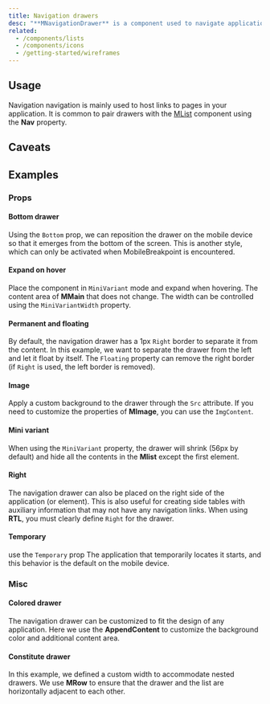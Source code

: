 ```yaml
---
title: Navigation drawers
desc: "**MNavigationDrawer** is a component used to navigate applications. It is usually wrapped and used in the **MCard** element."
related:
  - /components/lists
  - /components/icons
  - /getting-started/wireframes
---
```


## Usage

Navigation navigation is mainly used to host links to pages in your application. It is common to pair drawers with
the [MList](/blazor/components/lists) component using the **Nav** property.

<navigation-drawers-usage></navigation-drawers-usage>

## Caveats

<app-alert type="error" content="If you are using **MNavigationDrawer** with **App** property enabled, you don't need to use `Absolute` prop as in examples."></app-alert>

<app-alert type="info" content="The `ExpandOnHover` prop does not alter the content area of **MMain**. To have content area respond to `ExpandOnHover`, bind `OnMiniVariantUpdate` to a data prop."></app-alert>

## Examples

### Props

#### Bottom drawer

Using the `Bottom` prop, we can reposition the drawer on the mobile device so that it emerges from the bottom of the screen. This is another style, which can only be activated when MobileBreakpoint is encountered.

<masa-example file="Examples.components.navigation_drawers.Bottom"></masa-example>

#### Expand on hover

Place the component in `MiniVariant` mode and expand when hovering. The content area of **MMain** that does not change.
The width can be controlled using the `MiniVariantWidth` property.

<masa-example file="Examples.components.navigation_drawers.ExpandOnHover"></masa-example>

#### Permanent and floating

By default, the navigation drawer has a 1px `Right` border to separate it from the content. In this example, we want to
separate the drawer from the left and let it float by itself. The `Floating` property can remove the right border (if
`Right` is used, the left border is removed).

<masa-example file="Examples.components.navigation_drawers.Floating"></masa-example>

#### Image

Apply a custom background to the drawer through the `Src` attribute. If you need to customize the properties
of **MImage**, you can use the `ImgContent`.

<masa-example file="Examples.components.navigation_drawers.Image"></masa-example>

#### Mini variant

When using the `MiniVariant` property, the drawer will shrink (56px by default) and hide all the contents in the **Mlist**
except the first element.

<masa-example file="Examples.components.navigation_drawers.Mini"></masa-example>

#### Right

The navigation drawer can also be placed on the right side of the application (or element). This is also useful for
creating side tables with auxiliary information that may not have any navigation links. When using **RTL**, you must clearly
define `Right` for the drawer.

<masa-example file="Examples.components.navigation_drawers.Right"></masa-example>

#### Temporary

use the `Temporary` prop The application that temporarily locates it starts, and this behavior is the default on the mobile device.

<masa-example file="Examples.components.navigation_drawers.Temporary"></masa-example>

### Misc

#### Colored drawer

The navigation drawer can be customized to fit the design of any application. Here we use the **AppendContent** to customize
the background color and additional content area.

<masa-example file="Examples.components.navigation_drawers.Color"></masa-example>

#### Constitute drawer

In this example, we defined a custom width to accommodate nested drawers. We use **MRow** to ensure that the drawer and
the list are horizontally adjacent to each other.

<masa-example file="Examples.components.navigation_drawers.Constitute"></masa-example>